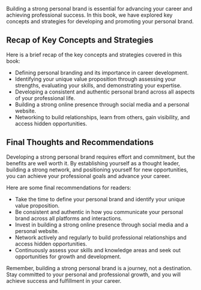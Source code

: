 
Building a strong personal brand is essential for advancing your career and achieving professional success. In this book, we have explored key concepts and strategies for developing and promoting your personal brand.

Recap of Key Concepts and Strategies
------------------------------------

Here is a brief recap of the key concepts and strategies covered in this book:

* Defining personal branding and its importance in career development.
* Identifying your unique value proposition through assessing your strengths, evaluating your skills, and demonstrating your expertise.
* Developing a consistent and authentic personal brand across all aspects of your professional life.
* Building a strong online presence through social media and a personal website.
* Networking to build relationships, learn from others, gain visibility, and access hidden opportunities.

Final Thoughts and Recommendations
----------------------------------

Developing a strong personal brand requires effort and commitment, but the benefits are well worth it. By establishing yourself as a thought leader, building a strong network, and positioning yourself for new opportunities, you can achieve your professional goals and advance your career.

Here are some final recommendations for readers:

* Take the time to define your personal brand and identify your unique value proposition.
* Be consistent and authentic in how you communicate your personal brand across all platforms and interactions.
* Invest in building a strong online presence through social media and a personal website.
* Network actively and regularly to build professional relationships and access hidden opportunities.
* Continuously assess your skills and knowledge areas and seek out opportunities for growth and development.

Remember, building a strong personal brand is a journey, not a destination. Stay committed to your personal and professional growth, and you will achieve success and fulfillment in your career.
